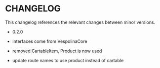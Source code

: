 CHANGELOG
=========

This changelog references the relevant changes between minor versions.

* 0.2.0

 * interfaces come from VespolinaCore
 * removed CartableItem, Product is now used
 * update route names to use product instead of cartable